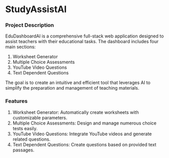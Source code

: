# StudyAssistAI


### Project Description
EduDashboardAI is a comprehensive full-stack web application designed to assist teachers with their educational tasks. The dashboard includes four main sections:

1. Worksheet Generator
2. Multiple Choice Assessments
3. YouTube Video Questions
4. Text Dependent Questions

The goal is to create an intuitive and efficient tool that leverages AI to simplify the preparation and management of teaching materials.

### Features

1. Worksheet Generator: Automatically create worksheets with customizable parameters.
2. Multiple Choice Assessments: Design and manage numerous choice tests easily.
3. YouTube Video Questions: Integrate YouTube videos and generate related questions.
4. Text Dependent Questions: Create questions based on provided text passages.
